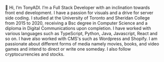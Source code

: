 👋 Hi, I’m TonyADI. I’m a Full Stack Developer with an inclination towards front end development. I have a passion for visuals and a drive for server side coding. I studied at the University of Toronto and Sheridan College from 2015 to 2020, receiving a Bsc degree in Computer Science and a diploma in Digital Communications upon completion. I have worked with various languages such as TypeScript, Python, Java, Javascript, React and so on. I have also worked with CMS's such as Wordpress and Shopify. I am passionate about different forms of media namely movies, books, and video games and intend to direct or write one someday. I also follow cryptocurrencies and stocks.
<!---
TonyADI/TonyADI is a ✨ special ✨ repository because its `README.md` (this file) appears on your GitHub profile.
You can click the Preview link to take a look at your changes.
--->

